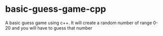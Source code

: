# basic-guess-game-cpp

A basic guess game using c++. It will create a random number of range 0-20 and you will have to guess that number
